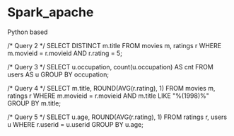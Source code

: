 # Spark_apache
Python based 

/* Query 2 */
SELECT DISTINCT m.title
FROM movies m, ratings r
WHERE
  m.movieid = r.movieid
  AND r.rating = 5;
  
/* Query 3 */
SELECT u.occupation, count(u.occupation) AS cnt
FROM users AS u
GROUP BY occupation;

/* Query 4 */
SELECT m.title, ROUND(AVG(r.rating), 1)
FROM movies m, ratings r
WHERE 
  m.movieid = r.movieid
  AND m.title LIKE "%(1998)%"
GROUP BY m.title;

/* Query 5 */
SELECT u.age, ROUND(AVG(r.rating), 1)
FROM ratings r, users u
WHERE r.userid = u.userid
GROUP BY u.age;

